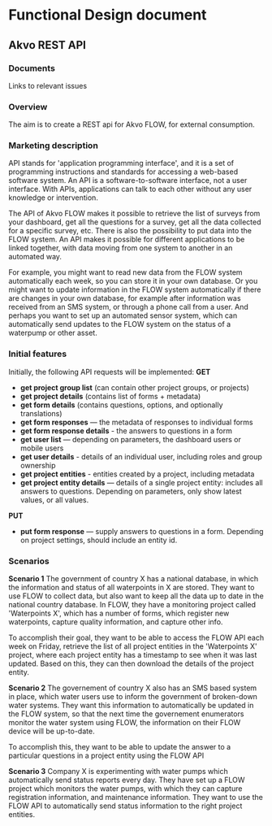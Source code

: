 # Functional Design document

Akvo REST API
-------------

### Documents
Links to relevant issues

### Overview
The aim is to create a REST api for Akvo FLOW, for external consumption.

### Marketing description
API stands for 'application programming interface', and it is a set of programming instructions and standards for accessing a web-based software system. An API is a software-to-software interface, not a user interface. With APIs, applications can talk to each other without any user knowledge or intervention. 

The API of Akvo FLOW makes it possible to retrieve the list of surveys from your dashboard, get all the questions for a survey, get all the data collected for a specific survey, etc. There is also the possibility to put data into the FLOW system. An API makes it possible for different applications to be linked together, with data moving from one system to another in an automated way.

For example, you might want to read new data from the FLOW system automatically each week, so you can store it in your own database. Or you might want to update information in the FLOW system automatically if there are changes in your own database, for example after information was received from an SMS system, or through a phone call from a user. And perhaps you want to set up an automated sensor system, which can automatically send updates to the FLOW system on the status of a waterpump or other asset.


### Initial features
Initially, the following API requests will be implemented:
**GET**
* **get project group list** (can contain other project groups, or projects)
* **get project details** (contains list of forms + metadata)
* **get form details** (contains questions, options, and optionally translations)
* **get form responses** — the metadata of responses to individual forms
* **get form response details** - the answers to questions in a form
* **get user list** — depending on parameters, the dashboard users or mobile users 
* **get user details** - details of an individual user, including roles and group ownership
* **get project entities** - entities created by a project, including metadata
* **get project entity details** — details of a single project entity: includes all answers to questions. Depending on parameters, only show latest values, or all values.

**PUT**
* **put form response** — supply answers to questions in a form. Depending on project settings, should include an entity id.

### Scenarios
**Scenario 1**
The government of country X has a national database, in which the information and status of all waterpoints in X are stored. They want to use FLOW to collect data, but also want to keep all the data up to date in the national country database. In FLOW, they have a monitoring project called 'Waterpoints X', which has a number of forms, which register new waterpoints, capture quality information, and capture other info. 

To accomplish their goal, they want to be able to access the FLOW API each week on Friday, retrieve the list of all project entities in the 'Waterpoints X' project, where each project entity has a timestamp to see when it was last updated. Based on this, they can then download the details of the project entity.

**Scenario 2**
The governement of country X also has an SMS based system in place, which water users use to inform the government of broken-down water systems. They want this information to automatically be updated in the FLOW system, so that the next time the governement enumerators monitor the water system using FLOW, the information on their FLOW device will be up-to-date. 

To accomplish this, they want to be able to update the answer to a particular questions in a project entity using the FLOW API

**Scenario 3** 
Company X is experimenting with water pumps which automatically send status reports every day. They have set up a FLOW project which monitors the water pumps, with which they can capture registration information, and maintenance information. They want to use the FLOW API to automatically send status information to the right project entities.

